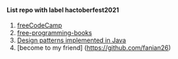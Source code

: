 #### List repo with label hactoberfest2021




1. [freeCodeCamp](https://github.com/freeCodeCamp/freeCodeCamp)
2. [free-programming-books](https://github.com/EbookFoundation/free-programming-books)
3. [Design patterns implemented in Java](https://github.com/iluwatar/java-design-patterns)
4. [become to my friend] (https://github.com/fanian26)
